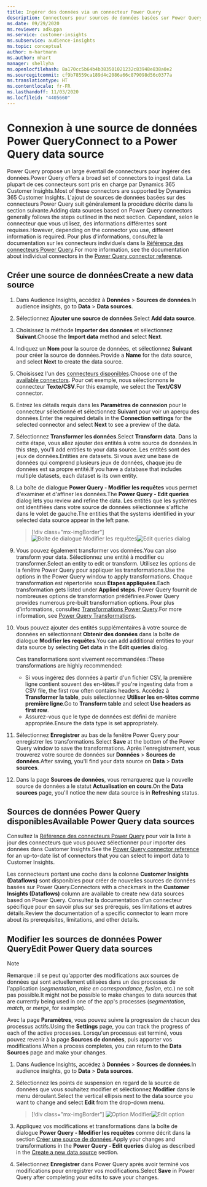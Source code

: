```yaml
---
title: Ingérer des données via un connecteur Power Query
description: Connecteurs pour sources de données basées sur Power Query.
ms.date: 09/29/2020
ms.reviewer: adkuppa
ms.service: customer-insights
ms.subservice: audience-insights
ms.topic: conceptual
author: m-hartmann
ms.author: mhart
manager: shellyha
ms.openlocfilehash: 8a170cc5b64b4b383501021232c83948e838a0e2
ms.sourcegitcommit: cf9b78559ca189d4c2086a66c879098d56c0377a
ms.translationtype: HT
ms.contentlocale: fr-FR
ms.lasthandoff: 11/03/2020
ms.locfileid: "4405660"
---
```

# <a name="connect-to-a-power-query-data-source"></a><span data-ttu-id="d3733-103">Connexion à une source de données Power Query</span><span class="sxs-lookup"><span data-stu-id="d3733-103">Connect to a Power Query data source</span></span>

<span data-ttu-id="d3733-104">Power Query propose un large éventail de connecteurs pour ingérer des données.</span><span class="sxs-lookup"><span data-stu-id="d3733-104">Power Query offers a broad set of connectors to ingest data.</span></span> <span data-ttu-id="d3733-105">La plupart de ces connecteurs sont pris en charge par Dynamics 365 Customer Insights.</span><span class="sxs-lookup"><span data-stu-id="d3733-105">Most of these connectors are supported by Dynamics 365 Customer Insights.</span></span> <span data-ttu-id="d3733-106">L'ajout de sources de données basées sur des connecteurs Power Query suit généralement la procédure décrite dans la section suivante.</span><span class="sxs-lookup"><span data-stu-id="d3733-106">Adding data sources based on Power Query connectors generally follows the steps outlined in the next section.</span></span> <span data-ttu-id="d3733-107">Cependant, selon le connecteur que vous utilisez, des informations différentes sont requises.</span><span class="sxs-lookup"><span data-stu-id="d3733-107">However, depending on the connector you use, different information is required.</span></span> <span data-ttu-id="d3733-108">Pour plus d'informations, consultez la documentation sur les connecteurs individuels dans la [Référence des connecteurs Power Query](https://docs.microsoft.com/power-query/connectors/).</span><span class="sxs-lookup"><span data-stu-id="d3733-108">For more information, see the documentation about individual connectors in the [Power Query connector reference](https://docs.microsoft.com/power-query/connectors/).</span></span>

## <a name="create-a-new-data-source"></a><span data-ttu-id="d3733-109">Créer une source de données</span><span class="sxs-lookup"><span data-stu-id="d3733-109">Create a new data source</span></span>

1. <span data-ttu-id="d3733-110">Dans Audience Insights, accédez à **Données** > **Sources de données**.</span><span class="sxs-lookup"><span data-stu-id="d3733-110">In audience insights, go to **Data** > **Data sources**.</span></span>

1. <span data-ttu-id="d3733-111">Sélectionnez **Ajouter une source de données**.</span><span class="sxs-lookup"><span data-stu-id="d3733-111">Select **Add data source**.</span></span>

1. <span data-ttu-id="d3733-112">Choisissez la méthode **Importer des données** et sélectionnez **Suivant**.</span><span class="sxs-lookup"><span data-stu-id="d3733-112">Choose the **Import data** method and select **Next**.</span></span>

1. <span data-ttu-id="d3733-113">Indiquez un **Nom** pour la source de données, et sélectionnez **Suivant** pour créer la source de données.</span><span class="sxs-lookup"><span data-stu-id="d3733-113">Provide a **Name** for the data source, and select **Next** to create the data source.</span></span>

1. <span data-ttu-id="d3733-114">Choisissez l'un des [connecteurs disponibles](#available-power-query-data-sources).</span><span class="sxs-lookup"><span data-stu-id="d3733-114">Choose one of the [available connectors](#available-power-query-data-sources).</span></span> <span data-ttu-id="d3733-115">Pour cet exemple, nous sélectionnons le connecteur **Texte/CSV**.</span><span class="sxs-lookup"><span data-stu-id="d3733-115">For this example, we select the **Text/CSV** connector.</span></span>

1. <span data-ttu-id="d3733-116">Entrez les détails requis dans les **Paramètres de connexion** pour le connecteur sélectionné et sélectionnez **Suivant** pour voir un aperçu des données.</span><span class="sxs-lookup"><span data-stu-id="d3733-116">Enter the required details in the **Connection settings** for the selected connector and select **Next** to see a preview of the data.</span></span>

1. <span data-ttu-id="d3733-117">Sélectionnez **Transformer les données**.</span><span class="sxs-lookup"><span data-stu-id="d3733-117">Select **Transform data**.</span></span> <span data-ttu-id="d3733-118">Dans la cette étape, vous allez ajouter des entités à votre source de données.</span><span class="sxs-lookup"><span data-stu-id="d3733-118">In this step, you'll add entities to your data source.</span></span> <span data-ttu-id="d3733-119">Les entités sont des jeux de données.</span><span class="sxs-lookup"><span data-stu-id="d3733-119">Entities are datasets.</span></span> <span data-ttu-id="d3733-120">Si vous avez une base de données qui comprend plusieurs jeux de données, chaque jeu de données est sa propre entité.</span><span class="sxs-lookup"><span data-stu-id="d3733-120">If you have a database that includes multiple datasets, each dataset is its own entity.</span></span>

1. <span data-ttu-id="d3733-121">La boîte de dialogue **Power Query - Modifier les requêtes** vous permet d'examiner et d'affiner les données.</span><span class="sxs-lookup"><span data-stu-id="d3733-121">The **Power Query - Edit queries** dialog lets you review and refine the data.</span></span> <span data-ttu-id="d3733-122">Les entités que les systèmes ont identifiées dans votre source de données sélectionnée s'affiche dans le volet de gauche.</span><span class="sxs-lookup"><span data-stu-id="d3733-122">The entities that the systems identified in your selected data source appear in the left pane.</span></span>

   > [!div class="mx-imgBorder"]
   > <span data-ttu-id="d3733-123">![Boîte de dialogue Modifier les requêtes](media/data-manager-configure-edit-queries.png "Boîte de dialogue Modifier les requêtes")</span><span class="sxs-lookup"><span data-stu-id="d3733-123">![Edit queries dialog](media/data-manager-configure-edit-queries.png "Edit queries dialog")</span></span>

1. <span data-ttu-id="d3733-124">Vous pouvez également transformer vos données.</span><span class="sxs-lookup"><span data-stu-id="d3733-124">You can also transform your data.</span></span> <span data-ttu-id="d3733-125">Sélectionnez une entité à modifier ou transformer.</span><span class="sxs-lookup"><span data-stu-id="d3733-125">Select an entity to edit or transform.</span></span> <span data-ttu-id="d3733-126">Utilisez les options de la fenêtre Power Query pour appliquer les transformations.</span><span class="sxs-lookup"><span data-stu-id="d3733-126">Use the options in the Power Query window to apply transformations.</span></span> <span data-ttu-id="d3733-127">Chaque transformation est répertoriée sous **Étapes appliquées**.</span><span class="sxs-lookup"><span data-stu-id="d3733-127">Each transformation gets listed under **Applied steps**.</span></span> <span data-ttu-id="d3733-128">Power Query fournit de nombreuses options de transformation prédéfinies.</span><span class="sxs-lookup"><span data-stu-id="d3733-128">Power Query provides numerous pre-built transformation options.</span></span> <span data-ttu-id="d3733-129">Pour plus d’informations, consultez [Transformations Power Query](https://docs.microsoft.com/power-query/power-query-what-is-power-query#transformations).</span><span class="sxs-lookup"><span data-stu-id="d3733-129">For more information, see [Power Query Transformations](https://docs.microsoft.com/power-query/power-query-what-is-power-query#transformations).</span></span>

1. <span data-ttu-id="d3733-130">Vous pouvez ajouter des entités supplémentaires à votre source de données en sélectionnant **Obtenir des données** dans la boîte de dialogue **Modifier les requêtes**.</span><span class="sxs-lookup"><span data-stu-id="d3733-130">You can add additional entities to your data source by selecting **Get data** in the **Edit queries** dialog.</span></span>

   <span data-ttu-id="d3733-131">Ces transformations sont vivement recommandées :</span><span class="sxs-lookup"><span data-stu-id="d3733-131">These transformations are highly recommended:</span></span>

   - <span data-ttu-id="d3733-132">Si vous ingérez des données à partir d'un fichier CSV, la première ligne contient souvent des en-têtes.</span><span class="sxs-lookup"><span data-stu-id="d3733-132">If you're ingesting data from a CSV file, the first row often contains headers.</span></span> <span data-ttu-id="d3733-133">Accédez à **Transformer la table**, puis sélectionnez **Utiliser les en-têtes comme première ligne**.</span><span class="sxs-lookup"><span data-stu-id="d3733-133">Go to **Transform table** and select **Use headers as first row**.</span></span>
   - <span data-ttu-id="d3733-134">Assurez-vous que le type de données est défini de manière appropriée.</span><span class="sxs-lookup"><span data-stu-id="d3733-134">Ensure the data type is set appropriately.</span></span>

1. <span data-ttu-id="d3733-135">Sélectionnez **Enregistrer** au bas de la fenêtre Power Query pour enregistrer les transformations.</span><span class="sxs-lookup"><span data-stu-id="d3733-135">Select **Save** at the bottom of the Power Query window to save the transformations.</span></span> <span data-ttu-id="d3733-136">Après l'enregistrement, vous trouverez votre source de données sur **Données** > **Sources de données**.</span><span class="sxs-lookup"><span data-stu-id="d3733-136">After saving, you'll find your data source on **Data** > **Data sources**.</span></span>

1. <span data-ttu-id="d3733-137">Dans la page **Sources de données**, vous remarquerez que la nouvelle source de données a le statut **Actualisation en cours**.</span><span class="sxs-lookup"><span data-stu-id="d3733-137">On the **Data sources** page, you'll notice the new data source is in **Refreshing** status.</span></span>

## <a name="available-power-query-data-sources"></a><span data-ttu-id="d3733-138">Sources de données Power Query disponibles</span><span class="sxs-lookup"><span data-stu-id="d3733-138">Available Power Query data sources</span></span>

<span data-ttu-id="d3733-139">Consultez la [Référence des connecteurs Power Query](https://docs.microsoft.com/power-query/connectors/) pour voir la liste à jour des connecteurs que vous pouvez sélectionner pour importer des données dans Customer Insights.</span><span class="sxs-lookup"><span data-stu-id="d3733-139">See the [Power Query connector reference](https://docs.microsoft.com/power-query/connectors/) for an up-to-date list of connectors that you can select to import data to Customer Insights.</span></span> 

<span data-ttu-id="d3733-140">Les connecteurs portant une coche dans la colonne **Customer Insights (Dataflows)** sont disponibles pour créer de nouvelles sources de données basées sur Power Query.</span><span class="sxs-lookup"><span data-stu-id="d3733-140">Connectors with a checkmark in the **Customer Insights (Dataflows)** column are available to create new data sources based on Power Query.</span></span> <span data-ttu-id="d3733-141">Consultez la documentation d'un connecteur spécifique pour en savoir plus sur ses prérequis, ses limitations et autres détails.</span><span class="sxs-lookup"><span data-stu-id="d3733-141">Review the documentation of a specific connector to learn more about its prerequisites, limitations, and other details.</span></span>

## <a name="edit-power-query-data-sources"></a><span data-ttu-id="d3733-142">Modifier les sources de données Power Query</span><span class="sxs-lookup"><span data-stu-id="d3733-142">Edit Power Query data sources</span></span>

> [!NOTE]
> <span data-ttu-id="d3733-143">Remarque : il se peut qu'apporter des modifications aux sources de données qui sont actuellement utilisées dans un des processus de l'application (*segmentation*, *mise en correspondance*, *fusion*, etc.) ne soit pas possible.</span><span class="sxs-lookup"><span data-stu-id="d3733-143">It might not be possible to make changes to data sources that are currently being used in one of the app's processes (*segmentation*, *match*, or *merge*, for example).</span></span> 
>
> <span data-ttu-id="d3733-144">Avec la page **Paramètres**, vous pouvez suivre la progression de chacun des processus actifs.</span><span class="sxs-lookup"><span data-stu-id="d3733-144">Using the **Settings** page, you can track the progress of each of the active processes.</span></span> <span data-ttu-id="d3733-145">Lorsqu'un processus est terminé, vous pouvez revenir à la page **Sources de données**, puis apporter vos modifications.</span><span class="sxs-lookup"><span data-stu-id="d3733-145">When a process completes, you can return to the **Data Sources** page and make your changes.</span></span>

1. <span data-ttu-id="d3733-146">Dans Audience Insights, accédez à **Données** > **Sources de données**.</span><span class="sxs-lookup"><span data-stu-id="d3733-146">In audience insights, go to **Data** > **Data sources**.</span></span>

2. <span data-ttu-id="d3733-147">Sélectionnez les points de suspension en regard de la source de données que vous souhaitez modifier et sélectionnez **Modifier** dans le menu déroulant.</span><span class="sxs-lookup"><span data-stu-id="d3733-147">Select the vertical ellipsis next to the data source you want to change and select **Edit** from the drop-down menu.</span></span>

   > [!div class="mx-imgBorder"]
   > <span data-ttu-id="d3733-148">![Option Modifier](media/edit-option-data-sources.png "Option Modifier")</span><span class="sxs-lookup"><span data-stu-id="d3733-148">![Edit option](media/edit-option-data-sources.png "Edit option")</span></span>

3. <span data-ttu-id="d3733-149">Appliquez vos modifications et transformations dans la boîte de dialogue **Power Query - Modifier les requêtes** comme décrit dans la section [Créer une source de données](#create-a-new-data-source).</span><span class="sxs-lookup"><span data-stu-id="d3733-149">Apply your changes and transformations in the **Power Query - Edit queries** dialog as described in the [Create a new data source](#create-a-new-data-source) section.</span></span>

4. <span data-ttu-id="d3733-150">Sélectionnez **Enregistrer** dans Power Query après avoir terminé vos modifications pour enregistrer vos modifications.</span><span class="sxs-lookup"><span data-stu-id="d3733-150">Select **Save** in Power Query after completing your edits to save your changes.</span></span>

